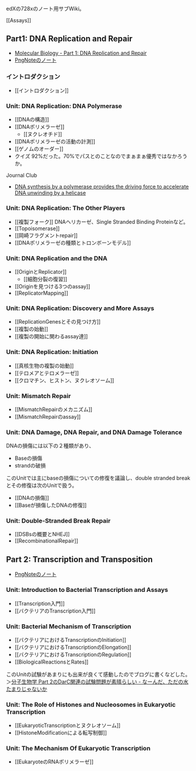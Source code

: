 edXの728xのノート用サブWiki。

[[Assays]]

## Part1: DNA Replication and Repair

- [Molecular Biology - Part 1: DNA Replication and Repair](https://www.edx.org/course/molecular-biology-part-1-dna-replication-and-repair)
- [PngNoteのノート](https://karino2.github.io/ImageGallery/MolecularBiology728x.html)

### イントロダクション

- [[イントロダクション]]

### Unit: DNA Replication: DNA Polymerase

- [[DNAの構造]]
- [[DNAポリメラーゼ]]
  - [[ヌクレオチド]]
- [[DNAポリメラーゼの活動の計測]]
- [[ゲノムのオーダー]]
- クイズ 92%だった。70%でパスとのことなのでまぁまぁ優秀ではなかろうか。

 Journal Club
- [DNA synthesis by a polymerase provides the driving force to accelerate DNA unwinding by a helicase](https://www.ncbi.nlm.nih.gov/pmc/articles/PMC1563444/)

### Unit: DNA Replication: The Other Players

- [[複製フォーク]]  DNAヘリカーゼ、Single Stranded Binding Proteinなど。
- [[Topoisomerase]]
- [[岡崎フラグメントrepair]]
- [[DNAポリメラーゼの種類とトロンボーンモデル]]

### Unit: DNA Replication and the DNA

- [[OriginとReplicator]]
  - [[細胞分裂の復習]]
- [[Originを見つける3つのassay]]
- [[ReplicatorMapping]]

### Unit: DNA Replication: Discovery and More Assays

- [[ReplicationGenesとその見つけ方]]
- [[複製の始動]]
- [[複製の開始に関わるassay達]]

### Unit: DNA Replication: Initiation

- [[真核生物の複製の始動]]
- [[テロメアとテロメラーゼ]]
- [[クロマチン、ヒストン、ヌクレオソーム]]

### Unit: Mismatch Repair

- [[MismatchRepairのメカニズム]]
- [[MismatchRepairのassay]]

### Unit: DNA Damage, DNA Repair, and DNA Damage Tolerance

DNAの損傷には以下の２種類があり、

- Baseの損傷
- strandの破損

このUnitでは主にbaseの損傷についての修復を議論し、double stranded breakとその修復は次のUnitで扱う。

- [[DNAの損傷]]
- [[Baseが損傷したDNAの修復]]

### Unit: Double-Stranded Break Repair

- [[DSBsの概要とNHEJ]]
- [[RecombinationalRepair]]

## Part 2: Transcription and Transposition

- [PngNoteのノート](https://karino2.github.io/ImageGallery/MolecularBiology728x2.html#lg=1&slide=0)

### Unit:  Introduction to Bacterial Transcription and Assays

- [[Transcription入門]]
- [[バクテリアのTranscription入門]]

### Unit: Bacterial Mechanism of Transcription

- [[バクテリアにおけるTranscriptionのInitiation]]
- [[バクテリアにおけるTranscriptionのElongation]]
- [[バクテリアにおけるTranscriptionのRegulation]]
- [[BiologicalReactionsとRates]]

このUnitの試験があまりにも出来が良くて感動したのでブログに書くなどした。＞[分子生物学 Part 2のDarC関連の試験問題が素晴らしい - なーんだ、ただの水たまりじゃないか](https://karino2.github.io/2022/09/20/728x_darc_quiz.html)

### Unit: The Role of Histones and Nucleosomes in Eukaryotic Transcription

- [[EukaryoticTranscriptionとヌクレオソーム]]
- [[HistoneModificationによる転写制御]]

### Unit: The Mechanism Of Eukaryotic Transcription

- [[EukaryoteのRNAポリメラーゼ]]